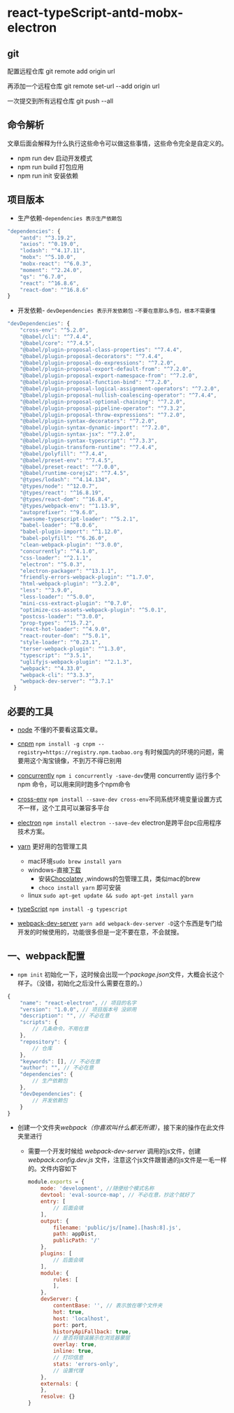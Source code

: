 # react-typeScript-antd-mobx-electron

## git

配置远程仓库
git remote add origin url

再添加一个远程仓库
git remote set-url --add origin url

一次提交到所有远程仓库
git push --all

## 命令解析

文章后面会解释为什么执行这些命令可以做这些事情，这些命令完全是自定义的。

- npm run dev 启动开发模式
- npm run build 打包应用
- npm run init 安装依赖

## 项目版本

- 生产依赖-`dependencies 表示生产依赖包`

```javascript
"dependencies": {
    "antd": "^3.19.2",
    "axios": "^0.19.0",
    "lodash": "^4.17.11",
    "mobx": "^5.10.0",
    "mobx-react": "^6.0.3",
    "moment": "^2.24.0",
    "qs": "^6.7.0",
    "react": "^16.8.6",
    "react-dom": "^16.8.6"
}
```

- 开发依赖- `devDependencies 表示开发依赖包` -`不要在意那么多包，根本不需要懂`

```javascript
"devDependencies": {
    "cross-env": "^5.2.0",
    "@babel/cli": "^7.4.4",
    "@babel/core": "^7.4.5",
    "@babel/plugin-proposal-class-properties": "^7.4.4",
    "@babel/plugin-proposal-decorators": "^7.4.4",
    "@babel/plugin-proposal-do-expressions": "^7.2.0",
    "@babel/plugin-proposal-export-default-from": "^7.2.0",
    "@babel/plugin-proposal-export-namespace-from": "^7.2.0",
    "@babel/plugin-proposal-function-bind": "^7.2.0",
    "@babel/plugin-proposal-logical-assignment-operators": "^7.2.0",
    "@babel/plugin-proposal-nullish-coalescing-operator": "^7.4.4",
    "@babel/plugin-proposal-optional-chaining": "^7.2.0",
    "@babel/plugin-proposal-pipeline-operator": "^7.3.2",
    "@babel/plugin-proposal-throw-expressions": "^7.2.0",
    "@babel/plugin-syntax-decorators": "^7.2.0",
    "@babel/plugin-syntax-dynamic-import": "^7.2.0",
    "@babel/plugin-syntax-jsx": "^7.2.0",
    "@babel/plugin-syntax-typescript": "^7.3.3",
    "@babel/plugin-transform-runtime": "^7.4.4",
    "@babel/polyfill": "^7.4.4",
    "@babel/preset-env": "^7.4.5",
    "@babel/preset-react": "^7.0.0",
    "@babel/runtime-corejs2": "^7.4.5",
    "@types/lodash": "^4.14.134",
    "@types/node": "^12.0.7",
    "@types/react": "^16.8.19",
    "@types/react-dom": "^16.8.4",
    "@types/webpack-env": "^1.13.9",
    "autoprefixer": "^9.6.0",
    "awesome-typescript-loader": "^5.2.1",
    "babel-loader": "^8.0.6",
    "babel-plugin-import": "^1.12.0",
    "babel-polyfill": "^6.26.0",
    "clean-webpack-plugin": "^3.0.0",
    "concurrently": "^4.1.0",
    "css-loader": "^2.1.1",
    "electron": "^5.0.3",
    "electron-packager": "^13.1.1",
    "friendly-errors-webpack-plugin": "^1.7.0",
    "html-webpack-plugin": "^3.2.0",
    "less": "^3.9.0",
    "less-loader": "^5.0.0",
    "mini-css-extract-plugin": "^0.7.0",
    "optimize-css-assets-webpack-plugin": "^5.0.1",
    "postcss-loader": "^3.0.0",
    "prop-types": "^15.7.2",
    "react-hot-loader": "^4.9.0",
    "react-router-dom": "^5.0.1",
    "style-loader": "^0.23.1",
    "terser-webpack-plugin": "^1.3.0",
    "typescript": "^3.5.1",
    "uglifyjs-webpack-plugin": "^2.1.3",
    "webpack": "^4.33.0",
    "webpack-cli": "^3.3.3",
    "webpack-dev-server": "^3.7.1"
  }
```

## 必要的工具

- [node](http://nodejs.org) 不懂的不要看这篇文章。
- [cnpm](https://npm.taobao.org) `npm install -g cnpm --registry=https://registry.npm.taobao.org` 有时候国内的环境的问题，需要用这个淘宝镜像，不到万不得已别用

- [concurrently](https://www.npmjs.com/package/concurrently)   `npm i concurrently -save-dev`使用 concurrently 运行多个 npm 命令，可以用来同时跑多个npm命令

- [cross-env](https://github.com/kentcdodds/cross-env#readme) `npm install --save-dev cross-env`不同系统环境变量设置方式不一样，这个工具可以兼容多平台
- [electron](https://electronjs.org/docs/tutorial/installation)   `npm install electron --save-dev` electron是跨平台pc应用程序技术方案。
- [yarn](https://yarn.bootcss.com/docs/install/#mac-stable) 更好用的包管理工具
  - mac环境`sudo brew install yarn`
  - windows-直接[下载](https://yarn.bootcss.com/docs/install/#windows-stable)
    - 安装[Chocolatey](https://chocolatey.org/) ,windows的包管理工具，类似mac的brew
    - `choco install yarn` 即可安装
  - linux `sudo apt-get update && sudo apt-get install yarn`

- [typeScript](https://www.typescriptlang.org) `npm install -g typescript`
- [webpack-dev-server](https://webpack.js.org/configuration/dev-server/) `yarn add webpack-dev-server -D`这个东西是专门给开发的时候使用的，功能很多但是一定不要在意，不会就搜。

## 一、webpack配置

- `npm init` 初始化一下，这时候会出现一个*package.json*文件，大概会长这个样子。（没错，初始化之后没什么需要在意的。）

```javascript
{
    "name": "react-electron", // 项目的名字
    "version": "1.0.0", // 项目版本号 没卵用
    "description": "", // 不必在意
    "scripts": {
        // 几条命令，不用在意
    },
    "repository": {
        // 仓库
    },
    "keywords": [], // 不必在意
    "author": "", // 不必在意
    "dependencies": {
        // 生产依赖包
    },
    "devDependencies": {
        // 开发依赖包
    }
}

```



- 创建一个文件夹*webpack（你喜欢叫什么都无所谓）*，接下来的操作在此文件夹里进行

  - 需要一个开发时候给  *webpack-dev-server* 调用的js文件，创建  *webpack.config.dev.js* 文件，注意这个js文件跟普通的js文件是一毛一样的。文件内容如下

    ```javascript
    module.exports = {
        mode: 'development', //随便给个模式名称
        devtool: 'eval-source-map', // 不必在意，抄这个就好了
        entry: [
            // 后面会填
        ],
        output: {
            filename: 'public/js/[name].[hash:8].js',
            path: appDist,
            publicPath: '/'
        },
        plugins: [
            // 后面会填
        ],
        module: {
            rules: [
            ],
        },
        devServer: {
            contentBase: '', // 表示放在哪个文件夹
            hot: true,
            host: 'localhost',
            port: port,
            historyApiFallback: true,
            // 是否将错误展示在浏览器蒙层
            overlay: true,
            inline: true,
            // 打印信息
            stats: 'errors-only',
            // 设置代理
        },
        externals: {
        },
        resolve: {}
    }
    ```

    

  